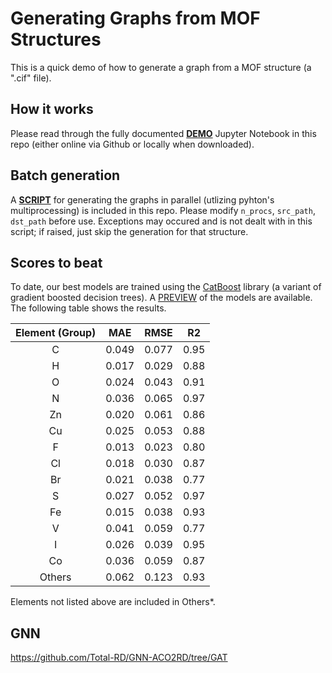 # Generating Graphs from MOF Structures

This is a quick demo of how to generate a graph from a MOF structure (a ".cif" file).

## How it works

Please read through the fully documented [**DEMO**](demo.ipynb) Jupyter Notebook in this repo (either online via Github or locally when downloaded).

## Batch generation

A [**SCRIPT**](batch_generation.py) for generating the graphs in parallel (utlizing pyhton's multiprocessing) is included in this repo. Please modify `n_procs`, `src_path`, `dst_path` before use. Exceptions may occured and is not dealt with in this script; if raised, just skip the generation for that structure.

## Scores to beat

To date, our best models are trained using the [CatBoost](https://catboost.ai/) library (a variant of gradient boosted decision trees). A [PREVIEW](https://github.com/uOWooLab-JunLuo/milar-preview) of the models are available. The following table shows the results.

| Element (Group) | MAE | RMSE | R2 |
| :----: | :----: | :----: | :----: |
| C | 0.049 | 0.077 | 0.95 |
| H | 0.017 | 0.029 | 0.88 |
| O | 0.024 | 0.043 | 0.91 |
| N | 0.036 | 0.065 | 0.97 |
| Zn | 0.020 | 0.061 | 0.86 |
| Cu | 0.025 | 0.053 | 0.88 |
| F | 0.013 | 0.023 | 0.80 |
| Cl | 0.018 | 0.030 | 0.87 |
| Br | 0.021 | 0.038 | 0.77 |
| S | 0.027 | 0.052 | 0.97 |
| Fe | 0.015 | 0.038 | 0.93 |
| V | 0.041 | 0.059 | 0.77 |
| I | 0.026 | 0.039 | 0.95 |
| Co | 0.036 | 0.059 | 0.87 |
| Others | 0.062 | 0.123 | 0.93 |

Elements not listed above are included in Others*.

## GNN

https://github.com/Total-RD/GNN-ACO2RD/tree/GAT
